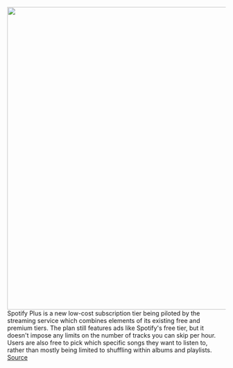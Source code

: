 <img src='https://cdn.vox-cdn.com/thumbor/1N9bsDOYpbhqkaqtIqD16nLNGkM=/0x0:1096x730/1200x800/filters:focal(461x278:635x452)/cdn.vox-cdn.com/uploads/chorus_image/image/69670664/lede.0.jpg' width='700px' /><br/>
Spotify Plus is a new low-cost subscription tier being piloted by the streaming service which combines elements of its existing free and premium tiers. The plan still features ads like Spotify's free tier, but it doesn't impose any limits on the number of tracks you can skip per hour. Users are also free to pick which specific songs they want to listen to, rather than mostly being limited to shuffling within albums and playlists.
<a href='https://www.theverge.com/2021/8/3/22607203/spotify-plus-ad-supported-tier-unlimited-skips-on-demand-listening'> Source <a/>